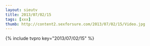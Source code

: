 ```yaml
--- 
layout: sieutv
title: 2013/07/02/15
tags: [xxx]
thumb: http://content2.sexforsure.com/2013/07/02/15/Video.jpg
---
```

{% include tvpro key="2013/07/02/15" %} 
